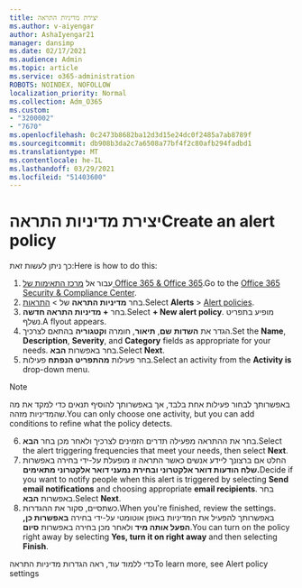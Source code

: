 ```yaml
---
title: יצירת מדיניות התראה
ms.author: v-aiyengar
author: AshaIyengar21
manager: dansimp
ms.date: 02/17/2021
ms.audience: Admin
ms.topic: article
ms.service: o365-administration
ROBOTS: NOINDEX, NOFOLLOW
localization_priority: Normal
ms.collection: Adm_O365
ms.custom:
- "3200002"
- "7670"
ms.openlocfilehash: 0c2473b8682ba12d3d15e24dc0f2485a7ab8789f
ms.sourcegitcommit: db908b3da2c7a6508a77bf4f2c80afb294fadbd1
ms.translationtype: MT
ms.contentlocale: he-IL
ms.lasthandoff: 03/29/2021
ms.locfileid: "51403600"
---
```

# <a name="create-an-alert-policy"></a><span data-ttu-id="2f0f5-102">יצירת מדיניות התראה</span><span class="sxs-lookup"><span data-stu-id="2f0f5-102">Create an alert policy</span></span>

<span data-ttu-id="2f0f5-103">כך ניתן לעשות זאת:</span><span class="sxs-lookup"><span data-stu-id="2f0f5-103">Here is how to do this:</span></span>

1. <span data-ttu-id="2f0f5-104">עבור אל [מרכז התאימות של Office 365 & Office 365](https://go.microsoft.com/fwlink/p/?linkid=2077143).</span><span class="sxs-lookup"><span data-stu-id="2f0f5-104">Go to the [Office 365 Security & Compliance Center](https://go.microsoft.com/fwlink/p/?linkid=2077143).</span></span>
1. <span data-ttu-id="2f0f5-105">בחר **מדיניות התראה** של  >  [התראות](https://go.microsoft.com/fwlink/?linkid=2103208).</span><span class="sxs-lookup"><span data-stu-id="2f0f5-105">Select **Alerts** > [Alert policies](https://go.microsoft.com/fwlink/?linkid=2103208).</span></span>
1. <span data-ttu-id="2f0f5-106">בחר **+ מדיניות התראה חדשה**.</span><span class="sxs-lookup"><span data-stu-id="2f0f5-106">Select **+ New alert policy**.</span></span> <span data-ttu-id="2f0f5-107">מופיע בתפריט נשלף.</span><span class="sxs-lookup"><span data-stu-id="2f0f5-107">A flyout appears.</span></span>
1. <span data-ttu-id="2f0f5-108">הגדר את **השדות** **שם**, **תיאור**, חומרה **וקטגוריה** בהתאם לצרכיך.</span><span class="sxs-lookup"><span data-stu-id="2f0f5-108">Set the **Name**, **Description**, **Severity**, and **Category** fields as appropriate for your needs.</span></span> <span data-ttu-id="2f0f5-109">בחר באפשרות **הבא**.</span><span class="sxs-lookup"><span data-stu-id="2f0f5-109">Select **Next**.</span></span>
1. <span data-ttu-id="2f0f5-110">בחר פעילות **מהתפריט הנפתח** פעילות.</span><span class="sxs-lookup"><span data-stu-id="2f0f5-110">Select an activity from the **Activity is** drop-down menu.</span></span>
> [!NOTE]
>  <span data-ttu-id="2f0f5-111">באפשרותך לבחור פעילות אחת בלבד, אך באפשרותך להוסיף תנאים כדי למקד את מה שהמדיניות מזהה.</span><span class="sxs-lookup"><span data-stu-id="2f0f5-111">You can only choose one activity, but you can add conditions to refine what the policy detects.</span></span>
6. <span data-ttu-id="2f0f5-112">בחר את ההתראה מפעילה תדרים הזמינים לצרכיך ולאחר מכן בחר **הבא**.</span><span class="sxs-lookup"><span data-stu-id="2f0f5-112">Select the alert triggering frequencies that meet your needs, then select **Next**.</span></span>
7. <span data-ttu-id="2f0f5-113">החלט אם ברצונך ליידע אנשים כאשר התראה זו מופעלת על-ידי בחירה באפשרות **שלח הודעות דואר אלקטרוני ובחירת** **נמעני דואר אלקטרוני מתאימים.**</span><span class="sxs-lookup"><span data-stu-id="2f0f5-113">Decide if you want to notify people when this alert is triggered by selecting **Send email notifications** and choosing appropriate **email recipients**.</span></span> <span data-ttu-id="2f0f5-114">בחר באפשרות **הבא**.</span><span class="sxs-lookup"><span data-stu-id="2f0f5-114">Select **Next**.</span></span>
8. <span data-ttu-id="2f0f5-115">כשתסיים, סקור את ההגדרות.</span><span class="sxs-lookup"><span data-stu-id="2f0f5-115">When you're finished, review the settings.</span></span> <span data-ttu-id="2f0f5-116">באפשרותך להפעיל את המדיניות באופן אוטומטי על-ידי בחירה **באפשרות כן, הפעל אותה מיד** ולאחר מכן בחירה באפשרות **סיום**.</span><span class="sxs-lookup"><span data-stu-id="2f0f5-116">You can turn on the policy right away by selecting **Yes, turn it on right away** and then selecting **Finish**.</span></span>

<span data-ttu-id="2f0f5-117">כדי ללמוד עוד, ראה הגדרות מדיניות התראה</span><span class="sxs-lookup"><span data-stu-id="2f0f5-117">To learn more, see Alert policy settings</span></span>


